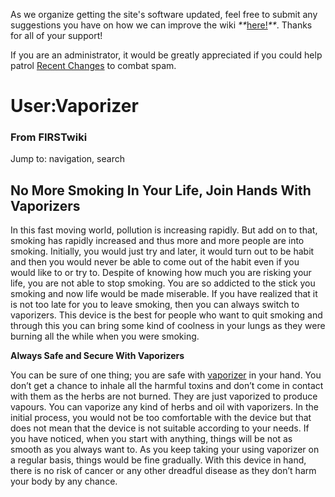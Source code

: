 As we organize getting the site's software updated, feel free to submit any
suggestions you have on how we can improve the wiki
_**_[here!](/index.php/User:Hallry/Suggestions "User:Hallry/Suggestions"
)_**_. Thanks for all of your support!

If you are an administrator, it would be greatly appreciated if you could help
patrol [Recent Changes](/index.php/Special:Recentchanges
"Special:Recentchanges" ) to combat spam.

# User:Vaporizer

### From FIRSTwiki

Jump to: navigation, search


##  No More Smoking In Your Life, Join Hands With Vaporizers

In this fast moving world, pollution is increasing rapidly. But add on to
that, smoking has rapidly increased and thus more and more people are into
smoking. Initially, you would just try and later, it would turn out to be
habit and then you would never be able to come out of the habit even if you
would like to or try to. Despite of knowing how much you are risking your
life, you are not able to stop smoking. You are so addicted to the stick you
smoking and now life would be made miserable. If you have realized that it is
not too late for you to leave smoking, then you can always switch to
vaporizers. This device is the best for people who want to quit smoking and
through this you can bring some kind of coolness in your lungs as they were
burning all the while when you were smoking.

**Always Safe and Secure With Vaporizers**

You can be sure of one thing; you are safe with
[vaporizer](http://www.vapir.com/ "http://www.vapir.com/" ) in your hand. You
don’t get a chance to inhale all the harmful toxins and don’t come in contact
with them as the herbs are not burned. They are just vaporized to produce
vapours. You can vaporize any kind of herbs and oil with vaporizers. In the
initial process, you would not be too comfortable with the device but that
does not mean that the device is not suitable according to your needs. If you
have noticed, when you start with anything, things will be not as smooth as
you always want to. As you keep taking your using vaporizer on a regular
basis, things would be fine gradually. With this device in hand, there is no
risk of cancer or any other dreadful disease as they don’t harm your body by
any chance.

